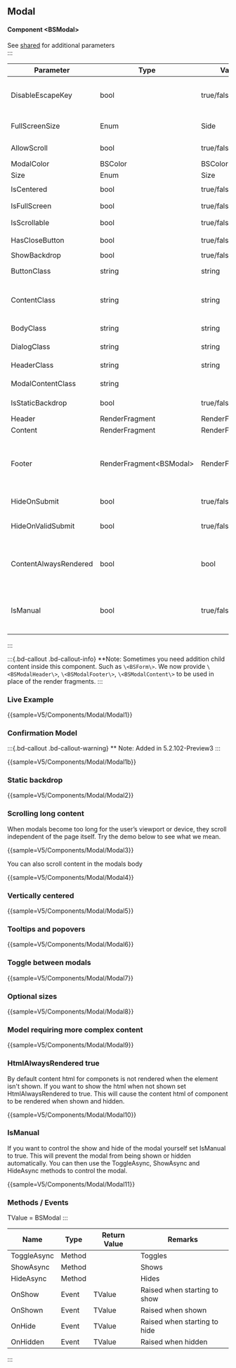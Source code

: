 ﻿## Modal
#### Component \<BSModal\>
See [shared](layout/shared) for additional parameters    
:::

| Parameter				| Type                      | Valid          | Remarks/Output                                                                     | 
|-----------------------|---------------------------|----------------|------------------------------------------------------------------------------------|
| DisableEscapeKey      | bool                      | true/false     | Disables the escape key from closing the modal                                     | {.table-striped}
| FullScreenSize		| Enum                      | Side           | `.modal-fullscreen-[]-down`                                                        | 
| AllowScroll			| bool                      | true/false     | Allows Body Scrolling                                                              | 
| ModalColor			| BSColor                   | BSColor        |                                                                                    |
| Size					| Enum                      | Size           | `.modal-[]`                                                                        |
| IsCentered			| bool                      | true/false     | `.modal-dialog-centered`                                                           |
| IsFullScreen			| bool                      | true/false     | `.modal-fullscreen`                                                                |
| IsScrollable			| bool                      | true/false     | `.modal-dialog-scrollable`                                                         |
| HasCloseButton		| bool                      | true/false     | Includes `.btn-close`                                                              |
| ShowBackdrop			| bool                      | true/false     |                                                                                    |
| ButtonClass			| string                    | string         | custom class for the close button                                                  |
| ContentClass			| string                    | string         | custom class for `modal-body` - obsolete: use BodyClass                            |
| BodyClass				| string                    | string         | custom class for `modal-body`                                                      |
| DialogClass			| string                    | string         | custom class for `modal-dialog`                                                    |
| HeaderClass			| string                    | string         | custom class for `modal-header`                                                    |
| ModalContentClass		| string                    |                | custom class for `modal-content`                                                   |
| IsStaticBackdrop		| bool                      | true/false     | Ignores backdrop clicks                                                            |
| Header				| RenderFragment            | RenderFragment | Nested Content                                                                     |
| Content				| RenderFragment            | RenderFragment | Nested Content                                                                     |
| Footer				| RenderFragment\<BSModal\> | RenderFragment | Nested Content BSModal is assigned by a self reference you do not need to pass it. |
| HideOnSubmit			| bool                      | true/false     | Hides modal on BSForm submit.                                                      |
| HideOnValidSubmit		| bool                      | true/false     | Hides modal on Valid BSForm submit.                                                |
| ContentAlwaysRendered | bool                      | bool           | default=false. Hides content for component when not show if false                   |
| IsManual				| bool                      | true/false     | default=false. If true you must control the show and hide of the modal yourself    |
:::

:::{.bd-callout .bd-callout-info}
**Note: Sometimes you need addition child content inside this component. Such as `\<BSForm\>`. We now provide `\<BSModalHeader\>`, `\<BSModalFooter\>`, `\<BSModalContent\>` to be used in place of the render fragments.
:::

### Live Example

{{sample=V5/Components/Modal/Modal1}}

### Confirmation Model 

:::{.bd-callout .bd-callout-warning}
** Note: Added in 5.2.102-Preview3
:::

{{sample=V5/Components/Modal/Modal1b}}

### Static backdrop

{{sample=V5/Components/Modal/Modal2}}

### Scrolling long content
When modals become too long for the user’s viewport or device, they scroll independent of the page itself. Try the demo below to see what we mean.

{{sample=V5/Components/Modal/Modal3}}

You can also scroll content in the modals body

{{sample=V5/Components/Modal/Modal4}}

### Vertically centered

{{sample=V5/Components/Modal/Modal5}}

### Tooltips and popovers

{{sample=V5/Components/Modal/Modal6}}

### Toggle between modals

{{sample=V5/Components/Modal/Modal7}}

### Optional sizes

{{sample=V5/Components/Modal/Modal8}}

### Model requiring more complex content

{{sample=V5/Components/Modal/Modal9}}

### HtmlAlwaysRendered true
By default content html for componets is not rendered when the element isn't shown. If you want to show the html when not shown set HtmlAlwaysRendered to true. This will cause the content html of component to be rendered when shown and hidden.

{{sample=V5/Components/Modal/Modal10}}

### IsManual
If you want to control the show and hide of the modal yourself set IsManual to true. This will prevent the modal from being shown or hidden automatically. You can then use the ToggleAsync, ShowAsync and HideAsync methods to control the modal.

{{sample=V5/Components/Modal/Modal11}}

### Methods / Events
TValue = BSModal
:::

| Name        | Type   | Return Value | Remarks                      |
|-------------|--------|--------------|------------------------------|
| ToggleAsync | Method |              | Toggles                      |
| ShowAsync   | Method |              | Shows                        |
| HideAsync   | Method |              | Hides                        |
| OnShow      | Event  | TValue       | Raised when starting to show |
| OnShown     | Event  | TValue       | Raised when shown            |
| OnHide      | Event  | TValue       | Raised when starting to hide |
| OnHidden    | Event  | TValue       | Raised when hidden           |
:::
